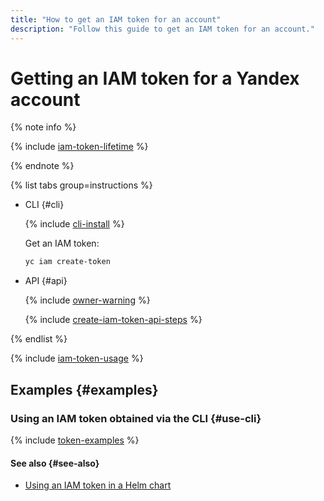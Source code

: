 ```yaml
---
title: "How to get an IAM token for an account"
description: "Follow this guide to get an IAM token for an account."
---
```


# Getting an IAM token for a Yandex account

{% note info %}

{% include [iam-token-lifetime](../../../_includes/iam-token-lifetime.md) %}

{% endnote %}

{% list tabs group=instructions %}

- CLI {#cli}

  {% include [cli-install](../../../_includes/cli-install.md) %}

  Get an IAM token:

  ```bash
  yc iam create-token
  ```

- API {#api}

  {% include [owner-warning](../../../_includes/iam/owner-warning.md) %}

  {% include [create-iam-token-api-steps](../../../_includes/iam/create-iam-token-api-steps.md) %}

{% endlist %}

{% include [iam-token-usage](../../../_includes/iam-token-usage.md) %}

## Examples {#examples}

### Using an IAM token obtained via the CLI {#use-cli}

{% include [token-examples](../../../_includes/iam/iam-token-usage-examples.md) %}

#### See also {#see-also}

* [Using an IAM token in a Helm chart](../../../container-registry/operations/helm-chart/helm-chart-push.md)